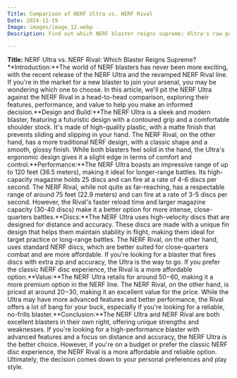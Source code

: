 ```yaml
---
Title: Comparison of NERF Ultra vs. NERF Rival
Date: 2024-11-19
Image: images/image_12.webp
Description: Find out which NERF blaster reigns supreme: Ultra's raw power or Rival's accuracy.  Detailed comparison of performance, features, and ideal uses for both lines.  

---
```


**Title:** NERF Ultra vs. NERF Rival: Which Blaster Reigns Supreme?**Introduction:**The world of NERF blasters has never been more exciting, with the recent release of the NERF Ultra and the revamped NERF Rival line. If you're in the market for a new blaster to join your arsenal, you may be wondering which one to choose. In this article, we'll pit the NERF Ultra against the NERF Rival in a head-to-head comparison, exploring their features, performance, and value to help you make an informed decision.**Design and Build:**The NERF Ultra is a sleek and modern blaster, featuring a futuristic design with a contoured grip and a comfortable shoulder stock. It's made of high-quality plastic, with a matte finish that prevents sliding and slipping in your hand. The NERF Rival, on the other hand, has a more traditional NERF design, with a classic shape and a smooth, glossy finish. While both blasters feel solid in the hand, the Ultra's ergonomic design gives it a slight edge in terms of comfort and control.**Performance:**The NERF Ultra boasts an impressive range of up to 120 feet (36.5 meters), making it ideal for longer-range battles. Its high-capacity magazine holds 25 discs and can fire at a rate of 4-6 discs per second. The NERF Rival, while not quite as far-reaching, has a respectable range of around 75 feet (22.9 meters) and can fire at a rate of 3-5 discs per second. However, the Rival's faster reload time and larger magazine capacity (30-40 discs) make it a better option for more intense, close-quarters battles.**Discs:**The NERF Ultra uses high-velocity discs that are designed for distance and accuracy. These discs are made with a unique fin design that helps them maintain stability in flight, making them ideal for target practice or long-range battles. The NERF Rival, on the other hand, uses standard NERF discs, which are better suited for close-quarters combat and are more affordable. If you're looking for a blaster that fires discs with extra zip and accuracy, the Ultra is the way to go. If you prefer the classic NERF disc experience, the Rival is a more affordable option.**Value:**The NERF Ultra retails for around $50-$60, making it a more premium option in the NERF line. The NERF Rival, on the other hand, is priced at around $20-$30, making it an excellent value for the price. While the Ultra may have more advanced features and better performance, the Rival offers a lot of bang for your buck, especially if you're looking for a reliable, no-frills blaster.**Conclusion:**The NERF Ultra and NERF Rival are both excellent blasters in their own right, offering unique strengths and weaknesses. If you're looking for a high-performance blaster with advanced features and a focus on distance and accuracy, the NERF Ultra is the better choice. However, if you're on a budget or prefer the classic NERF disc experience, the NERF Rival is a more affordable and reliable option. Ultimately, the decision comes down to your personal preferences and play style. 
